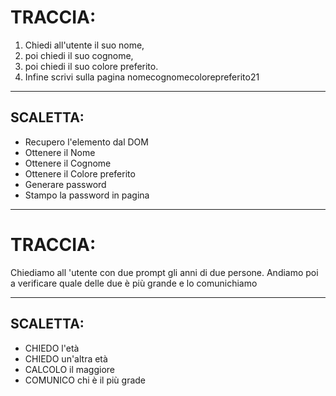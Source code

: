 # TRACCIA:

1. Chiedi all'utente il suo nome,
2. poi chiedi il suo cognome,
3. poi chiedi il suo colore preferito.
4. Infine scrivi sulla pagina nomecognomecolorepreferito21
<hr>

## SCALETTA:

- Recupero l'elemento dal DOM
- Ottenere il Nome
- Ottenere il Cognome
- Ottenere il Colore preferito
- Generare password
- Stampo la password in pagina

<hr>

# TRACCIA:

Chiediamo all 'utente con due prompt gli anni di due persone. Andiamo poi a verificare
quale delle due è più grande e lo comunichiamo

<hr>

## SCALETTA:

- CHIEDO l'età
- CHIEDO un'altra età
- CALCOLO il maggiore
- COMUNICO chi è il più grade
